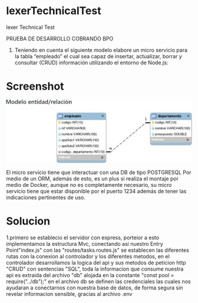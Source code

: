 # lexerTechnicalTest

lexer Technical Test

PRUEBA DE DESARROLLO COBRANDO BPO

1. Teniendo en cuenta el siguiente modelo elabore un micro servicio para la tabla
“empleado” el cual sea capaz de insertar, actualizar, borrar y consultar (CRUD)
información utilizando el entorno de Node.js:
# Screenshot
![](docs/modelPostgresql.jpeg)


El micro servicio tiene que interactuar con una DB de tipo POSTGRESQL Por medio de un
ORM, además de esto, es un plus si realiza el montaje por medio de Docker, aunque no es
completamente necesario, su micro servicio tiene que estar disponible por el puerto 1234
además de tener las indicaciones pertinentes de uso.

# Solucion 

1.primero se establecio el servidor con express, porteior a esto implementamos la estructura Mvc, conectando asi nuestro Entry Point"index.js" con las "routes/tasks.routes.js"
se establecen las diferentes rutas con la conexion al controlador y los diferentes metodos, en el controlador desarrollamos la logica del api y sus metodos de peticion http "CRUD" con sentencias "SQL", toda la informacion que consume nuestra api es extraida del archivo "db" alojada en la constante "const pool = require("../db");" en el archivo db se definen las credenciales las cuales nos ayudaran a conectarnos con nuestra base de datos, de forma segura sin revelar informacion sensible, gracias al archivo .env